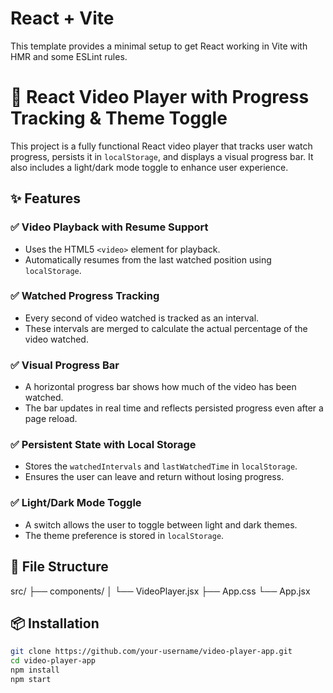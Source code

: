 # React + Vite

This template provides a minimal setup to get React working in Vite with HMR and some ESLint rules.

# 🎥 React Video Player with Progress Tracking & Theme Toggle

This project is a fully functional React video player that tracks user watch progress, persists it in `localStorage`, and displays a visual progress bar. It also includes a light/dark mode toggle to enhance user experience.

## ✨ Features

### ✅ Video Playback with Resume Support
- Uses the HTML5 `<video>` element for playback.
- Automatically resumes from the last watched position using `localStorage`.

### ✅ Watched Progress Tracking
- Every second of video watched is tracked as an interval.
- These intervals are merged to calculate the actual percentage of the video watched.

### ✅ Visual Progress Bar
- A horizontal progress bar shows how much of the video has been watched.
- The bar updates in real time and reflects persisted progress even after a page reload.

### ✅ Persistent State with Local Storage
- Stores the `watchedIntervals` and `lastWatchedTime` in `localStorage`.
- Ensures the user can leave and return without losing progress.

### ✅ Light/Dark Mode Toggle
- A switch allows the user to toggle between light and dark themes.
- The theme preference is stored in `localStorage`.

## 📁 File Structure

src/
├── components/
│ └── VideoPlayer.jsx
├── App.css
└── App.jsx


## 📦 Installation

```bash
git clone https://github.com/your-username/video-player-app.git
cd video-player-app
npm install
npm start
